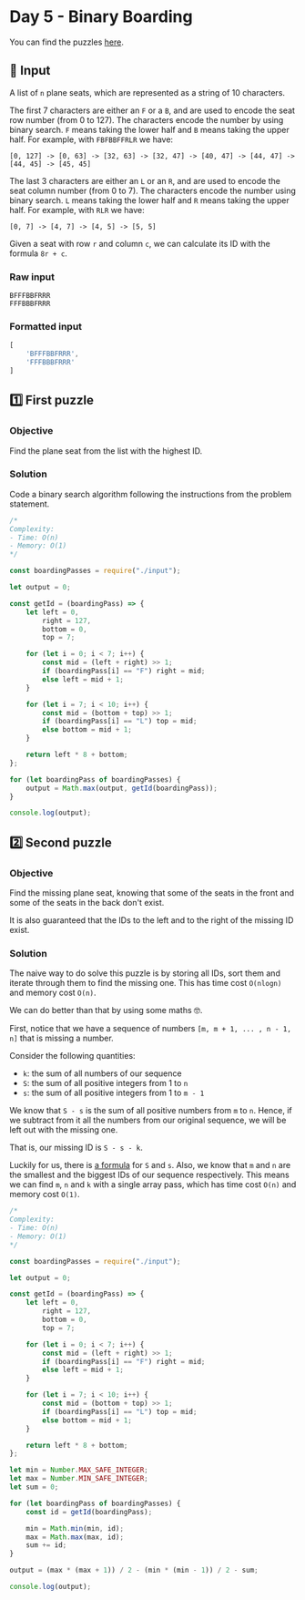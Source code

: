 # Day 5 - Binary Boarding

You can find the puzzles [here](https://adventofcode.com/2020/day/5).

## 📄 Input

A list of `n` plane seats, which are represented as a string of 10 characters.

The first 7 characters are either an `F` or a `B`, and are used to encode the seat row number (from 0 to 127). The characters encode the number by using binary search. `F` means taking the lower half and `B` means taking the upper half. For example, with `FBFBBFFRLR` we have:

```
[0, 127] -> [0, 63] -> [32, 63] -> [32, 47] -> [40, 47] -> [44, 47] -> [44, 45] -> [45, 45]
```

The last 3 characters are either an `L` or an `R`, and are used to encode the seat column number (from 0 to 7). The characters encode the number using binary search. `L` means taking the lower half and `R` means taking the upper half. For example, with `RLR` we have:

```
[0, 7] -> [4, 7] -> [4, 5] -> [5, 5]
```

Given a seat with row `r` and column `c`, we can calculate its ID with the formula `8r + c`.

### Raw input

```
BFFFBBFRRR
FFFBBBFRRR
```

### Formatted input

```js
[
    'BFFFBBFRRR',
    'FFFBBBFRRR'
]
```

## 1️⃣ First puzzle

### Objective

Find the plane seat from the list with the highest ID.

### Solution

Code a binary search algorithm following the instructions from the problem statement.

```js
/*
Complexity:
- Time: O(n)
- Memory: O(1)
*/

const boardingPasses = require("./input");

let output = 0;

const getId = (boardingPass) => {
	let left = 0,
		right = 127,
		bottom = 0,
		top = 7;

	for (let i = 0; i < 7; i++) {
		const mid = (left + right) >> 1;
		if (boardingPass[i] == "F") right = mid;
		else left = mid + 1;
	}

	for (let i = 7; i < 10; i++) {
		const mid = (bottom + top) >> 1;
		if (boardingPass[i] == "L") top = mid;
		else bottom = mid + 1;
	}

	return left * 8 + bottom;
};

for (let boardingPass of boardingPasses) {
	output = Math.max(output, getId(boardingPass));
}

console.log(output);
```

## 2️⃣ Second puzzle

### Objective

Find the missing plane seat, knowing that some of the seats in the front and some of the seats in the back don't exist. 

It is also guaranteed that the IDs to the left and to the right of the missing ID exist.

### Solution

The naive way to do solve this puzzle is by storing all IDs, sort them and iterate through them to find the missing one. This has time cost `O(nlogn)` and memory cost `O(n)`.

We can do better than that by using some maths 🤓. 

First, notice that we have a sequence of numbers `[m, m + 1, ... , n - 1, n]` that is missing a number.

Consider the following quantities:

- `k`: the sum of all numbers of our sequence
- `S`: the sum of all positive integers from 1 to `n`
- `s`: the sum of all positive integers from 1 to `m - 1`

We know that `S - s` is the sum of all positive numbers from `m` to `n`. Hence, if we subtract from it all the numbers from our original sequence, we will be left out with the missing one. 

That is, our missing ID is `S - s - k`.

Luckily for us, there is [a formula](https://en.wikipedia.org/wiki/1_%2B_2_%2B_3_%2B_4_%2B_%E2%8B%AF) for `S` and `s`. Also, we know that `m` and `n` are the smallest and the biggest IDs of our sequence respectively. This means we can find `m`, `n` and `k` with a single array pass, which has time cost `O(n)` and memory cost `O(1)`.

```js
/*
Complexity:
- Time: O(n)
- Memory: O(1)
*/

const boardingPasses = require("./input");

let output = 0;

const getId = (boardingPass) => {
	let left = 0,
		right = 127,
		bottom = 0,
		top = 7;

	for (let i = 0; i < 7; i++) {
		const mid = (left + right) >> 1;
		if (boardingPass[i] == "F") right = mid;
		else left = mid + 1;
	}

	for (let i = 7; i < 10; i++) {
		const mid = (bottom + top) >> 1;
		if (boardingPass[i] == "L") top = mid;
		else bottom = mid + 1;
	}

	return left * 8 + bottom;
};

let min = Number.MAX_SAFE_INTEGER;
let max = Number.MIN_SAFE_INTEGER;
let sum = 0;

for (let boardingPass of boardingPasses) {
	const id = getId(boardingPass);

	min = Math.min(min, id);
	max = Math.max(max, id);
	sum += id;
}

output = (max * (max + 1)) / 2 - (min * (min - 1)) / 2 - sum;

console.log(output);
```